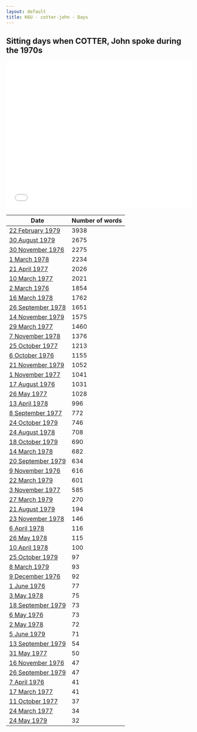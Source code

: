 ```yaml
---
layout: default
title: K6U - cotter-john - Days
---
```

## Sitting days when COTTER, John spoke during the 1970s

<iframe width="100%" height="400" frameborder="0" scrolling="no" src="//plot.ly/~wragge/985.embed"></iframe>

| Date | Number of words |
|--------------|----------------|
|[22 February 1979](https://historichansard.net/hofreps/1979/19790222_reps_31_hor113/)|3938|
|[30 August 1979](https://historichansard.net/hofreps/1979/19790830_reps_31_hor115/)|2675|
|[30 November 1976](https://historichansard.net/hofreps/1976/19761130_reps_30_hor102/)|2275|
|[1 March 1978](https://historichansard.net/hofreps/1978/19780301_reps_31_hor108/)|2234|
|[21 April 1977](https://historichansard.net/hofreps/1977/19770421_reps_30_hor104/)|2026|
|[10 March 1977](https://historichansard.net/hofreps/1977/19770310_reps_30_hor104/)|2021|
|[2 March 1976](https://historichansard.net/hofreps/1976/19760302_reps_30_hor98/)|1854|
|[16 March 1978](https://historichansard.net/hofreps/1978/19780316_reps_31_hor108/)|1762|
|[26 September 1978](https://historichansard.net/hofreps/1978/19780926_reps_31_hor111/)|1651|
|[14 November 1979](https://historichansard.net/hofreps/1979/19791114_reps_31_hor116/)|1575|
|[29 March 1977](https://historichansard.net/hofreps/1977/19770329_reps_30_hor104/)|1460|
|[7 November 1978](https://historichansard.net/hofreps/1978/19781107_reps_31_hor112/)|1376|
|[25 October 1977](https://historichansard.net/hofreps/1977/19771025_reps_30_hor107/)|1213|
|[6 October 1976](https://historichansard.net/hofreps/1976/19761006_reps_30_hor101/)|1155|
|[21 November 1979](https://historichansard.net/hofreps/1979/19791121_reps_31_hor116/)|1052|
|[1 November 1977](https://historichansard.net/hofreps/1977/19771101_reps_30_hor107/)|1041|
|[17 August 1976](https://historichansard.net/hofreps/1976/19760817_reps_30_hor100/)|1031|
|[26 May 1977](https://historichansard.net/hofreps/1977/19770526_reps_30_hor105/)|1028|
|[13 April 1978](https://historichansard.net/hofreps/1978/19780413_reps_31_hor108/)|996|
|[8 September 1977](https://historichansard.net/hofreps/1977/19770908_reps_30_hor106/)|772|
|[24 October 1979](https://historichansard.net/hofreps/1979/19791024_reps_31_hor116/)|746|
|[24 August 1978](https://historichansard.net/hofreps/1978/19780824_reps_31_hor110/)|708|
|[18 October 1979](https://historichansard.net/hofreps/1979/19791018_reps_31_hor116/)|690|
|[14 March 1978](https://historichansard.net/hofreps/1978/19780314_reps_31_hor108/)|682|
|[20 September 1979](https://historichansard.net/hofreps/1979/19790920_reps_31_hor115/)|634|
|[9 November 1976](https://historichansard.net/hofreps/1976/19761109_reps_30_hor101/)|616|
|[22 March 1979](https://historichansard.net/hofreps/1979/19790322_reps_31_hor113/)|601|
|[3 November 1977](https://historichansard.net/hofreps/1977/19771103_reps_30_hor107/)|585|
|[27 March 1979](https://historichansard.net/hofreps/1979/19790327_reps_31_hor113/)|270|
|[21 August 1979](https://historichansard.net/hofreps/1979/19790821_reps_31_hor115/)|194|
|[23 November 1978](https://historichansard.net/hofreps/1978/19781123_reps_31_hor112/)|146|
|[6 April 1978](https://historichansard.net/hofreps/1978/19780406_reps_31_hor108/)|116|
|[26 May 1978](https://historichansard.net/hofreps/1978/19780526_reps_31_hor109/)|115|
|[10 April 1978](https://historichansard.net/hofreps/1978/19780410_reps_31_hor108/)|100|
|[25 October 1979](https://historichansard.net/hofreps/1979/19791025_reps_31_hor116/)|97|
|[8 March 1979](https://historichansard.net/hofreps/1979/19790308_reps_31_hor113/)|93|
|[9 December 1976](https://historichansard.net/hofreps/1976/19761209_reps_30_hor102/)|92|
|[1 June 1976](https://historichansard.net/hofreps/1976/19760601_reps_30_hor99/)|77|
|[3 May 1978](https://historichansard.net/hofreps/1978/19780503_reps_31_hor109/)|75|
|[18 September 1979](https://historichansard.net/hofreps/1979/19790918_reps_31_hor115/)|73|
|[6 May 1976](https://historichansard.net/hofreps/1976/19760506_reps_30_hor99/)|73|
|[2 May 1978](https://historichansard.net/hofreps/1978/19780502_reps_31_hor109/)|72|
|[5 June 1979](https://historichansard.net/hofreps/1979/19790605_reps_31_hor114/)|71|
|[13 September 1979](https://historichansard.net/hofreps/1979/19790913_reps_31_hor115/)|54|
|[31 May 1977](https://historichansard.net/hofreps/1977/19770531_reps_30_hor105/)|50|
|[16 November 1976](https://historichansard.net/hofreps/1976/19761116_reps_30_hor102/)|47|
|[26 September 1979](https://historichansard.net/hofreps/1979/19790926_reps_31_hor115/)|47|
|[7 April 1976](https://historichansard.net/hofreps/1976/19760407_reps_30_hor98/)|41|
|[17 March 1977](https://historichansard.net/hofreps/1977/19770317_reps_30_hor104/)|41|
|[11 October 1977](https://historichansard.net/hofreps/1977/19771011_reps_30_hor107/)|37|
|[24 March 1977](https://historichansard.net/hofreps/1977/19770324_reps_30_hor104/)|34|
|[24 May 1979](https://historichansard.net/hofreps/1979/19790524_reps_31_hor114/)|32|
